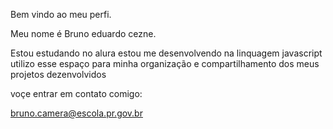 Bem vindo ao meu perfi.

Meu nome é Bruno eduardo cezne.

Estou estudando no alura
estou me desenvolvendo na linquagem javascript
utilizo esse espaço para minha organização e compartilhamento dos meus projetos dezenvolvidos 

voçe entrar em contato comigo:

bruno.camera@escola.pr.gov.br
